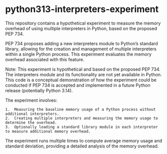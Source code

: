 # python313-interpreters-experiment

This repository contains a hypothetical experiment to measure the memory overhead of using multiple interpreters in Python, based on the proposed PEP 734.

PEP 734 proposes adding a new interpreters module to Python’s standard library, allowing for the creation and management of multiple interpreters within a single Python process. This experiment evaluates the memory overhead associated with this feature.

Note: This experiment is hypothetical and based on the proposed PEP 734. The interpreters module and its functionality are not yet available in Python. This code is a conceptual demonstration of how the experiment could be conducted if PEP 734 is accepted and implemented in a future Python release (potentially Python 3.14).

The experiment involves:

	1.	Measuring the baseline memory usage of a Python process without additional interpreters.
	2.	Creating multiple interpreters and measuring the memory usage to determine the overhead.
	3.	Optionally loading a standard library module in each interpreter to measure additional memory overhead.

The experiment runs multiple times to compute average memory usage and standard deviation, providing a detailed analysis of the memory overhead.